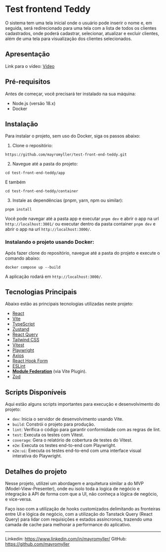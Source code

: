 # Test frontend Teddy

O sistema tem uma tela inicial onde o usuário pode inserir o nome e, em seguida, será redirecionado para uma tela com a lista de todos os clientes cadastrados, onde poderá cadastrar, selecionar, atualizar e excluir clientes, além de uma tela para visualização dos clientes selecionados.

## Apresentação

Link para o vídeo: [Vídeo](https://vimeo.com/1015022372?share=copy#t=0)

## Pré-requisitos

Antes de começar, você precisará ter instalado na sua máquina:

- Node.js (versão 18.x)
- Docker

## Instalação

Para instalar o projeto, sem uso do Docker, siga os passos abaixo:

1. Clone o repositório:

```
https://github.com/mayromyller/test-front-end-teddy.git
```

2. Navegue até a pasta do projeto:

```
cd test-front-end-teddy/app
```

E também

```
cd test-front-end-teddy/container
```

3. Instale as dependências (pnpm, yarn, npm ou similar):

```
pnpm install
```

Você pode navegar até a pasta app e executar `pnpm dev` e abrir o app na url `http://localhost:3001/` ou executar dentro da pasta container `pnpm dev` e abrir o app na url `http://localhost:3000/`.

### Instalando o projeto usando Docker:

Após fazer clone do repositório, navegue até a pasta do projeto e execute o comando abaixo:

```
docker compose up --build
```

A aplicação rodará em `http://localhost:3000/`.

## Tecnologias Principais

Abaixo estão as principais tecnologias utilizadas neste projeto:

- [React](https://reactjs.org/)
- [Vite](https://vitejs.dev/)
- [TypeScript](https://www.typescriptlang.org/)
- [Zustand](https://github.com/pmndrs/zustand)
- [React Query](https://tanstack.com/query/latest)
- [Tailwind CSS](https://tailwindcss.com/)
- [Vitest](https://vitest.dev/)
- [Playwright](https://playwright.dev/)
- [Axios](https://axios-http.com/)
- [React Hook Form](https://react-hook-form.com/)
- [ESLint](https://eslint.org/)
- **[Module Federation](https://webpack.js.org/concepts/module-federation/)** (via Vite Plugin).
- [Zod](https://zod.dev/)

## Scripts Disponíveis

Aqui estão alguns scripts importantes para execução e desenvolvimento do projeto:

- `dev`: Inicia o servidor de desenvolvimento usando Vite.
- `build`: Constrói o projeto para produção.
- `lint`: Verifica o código para garantir conformidade com as regras de lint.
- `test`: Executa os testes com Vitest.
- `coverage`: Gera o relatório de cobertura de testes do Vitest.
- `e2e`: Executa os testes end-to-end com Playwright.
- `e2e:ui`: Executa os testes end-to-end com uma interface visual interativa do Playwright.

## Detalhes do projeto

Nesse projeto, utilizei um abordagem e arquitetura similar a do MVP (Model-View-Presenter), onde eu isolo toda a logica de negócio e integração à API de forma com que a UI, não conheça a lógica de negócio, e vice-versa.

Faço isso com a utilização de hooks customizados delimitando as fronteiras entre UI e lógica de negócio, com a utilização do Tanstack Query (React Query) para lidar com requisições e estados assíncronos, trazendo uma camada de cache para melhorar a performance do aplicativo.

---

Linkedin: https://www.linkedin.com/in/mayromyller/
GitHub: https://github.com/mayromyller

